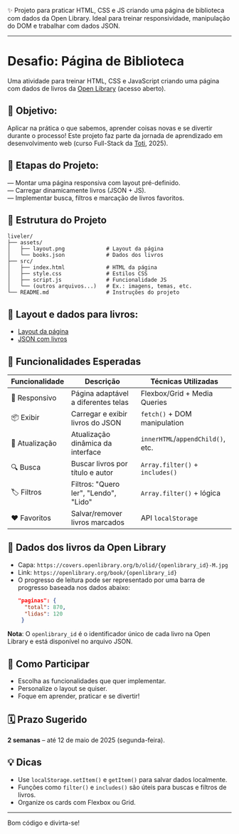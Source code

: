 ✨ Projeto para praticar HTML, CSS e JS criando uma página de biblioteca com dados da Open Library. Ideal para treinar responsividade, manipulação do DOM e trabalhar com dados JSON.

---

# Desafio: Página de Biblioteca

Uma atividade para treinar HTML, CSS e JavaScript criando uma página com dados de livros da [Open Library](https://openlibrary.org/) (acesso aberto).

## 🎯 Objetivo:

Aplicar na prática o que sabemos, aprender coisas novas e se divertir durante o processo! Este projeto faz parte da jornada de aprendizado em desenvolvimento web (curso Full-Stack da [Toti](https://totidiversidade.com.br/), 2025).

## 🧩 Etapas do Projeto:

— Montar uma página responsiva com layout pré-definido.  
— Carregar dinamicamente livros (JSON + JS).  
— Implementar busca, filtros e marcação de livros favoritos.  

## 📁 Estrutura do Projeto

```
liveler/
├── assets/
│   ├── layout.png             # Layout da página
│   └── books.json             # Dados dos livros
├── src/
│   ├── index.html             # HTML da página
│   ├── style.css              # Estilos CSS
│   ├── script.js              # Funcionalidade JS
│   └── (outros arquivos...)   # Ex.: imagens, temas, etc.
└── README.md                  # Instruções do projeto
```

## 🔹 Layout e dados para livros:

- [Layout da página](https://github.com/Vat-ua/liveler/blob/main/assets/layout.png)
- [JSON com livros](https://github.com/Vat-ua/liveler/blob/main/assets/books.json)

## 🔹 Funcionalidades Esperadas

| Funcionalidade   | Descrição                               | Técnicas Utilizadas                |
|------------------|-----------------------------------------|------------------------------------|
| 📱 Responsivo    | Página adaptável a diferentes telas     | Flexbox/Grid + Media Queries       |
| 📦 Exibir        | Carregar e exibir livros do JSON        | `fetch()` + DOM manipulation       |
| 🔄 Atualização   | Atualização dinâmica da interface       | `innerHTML`/`appendChild()`, etc.  |
| 🔍 Busca         | Buscar livros por título e autor        | `Array.filter()` + `includes()`    |
| 🏷️ Filtros       | Filtros: "Quero ler", "Lendo", "Lido"   | `Array.filter()` + lógica          |
| ❤️ Favoritos     | Salvar/remover livros marcados          | API `localStorage`                 |

## 🔹 Dados dos livros da Open Library

- Capa: `https://covers.openlibrary.org/b/olid/{openlibrary_id}-M.jpg`
- Link: `https://openlibrary.org/book/{openlibrary_id}`
- O progresso de leitura pode ser representado por uma barra de progresso baseada nos dados abaixo:
  ```json
  "paginas": {
    "total": 870,
    "lidas": 120
   }
   ```

**Nota**: O `openlibrary_id` é o identificador único de cada livro na Open Library e está disponível no arquivo JSON.

## 🔹 Como Participar

- Escolha as funcionalidades que quer implementar.
- Personalize o layout se quiser.
- Foque em aprender, praticar e se divertir!

## 🗓️ Prazo Sugerido

**2 semanas** – até 12 de maio de 2025 (segunda-feira).

## 💡 Dicas

- Use `localStorage.setItem()` e `getItem()` para salvar dados localmente.
- Funções como `filter()` e `includes()` são úteis para buscas e filtros de livros.
- Organize os cards com Flexbox ou Grid.

---

Bom código e divirta-se!
